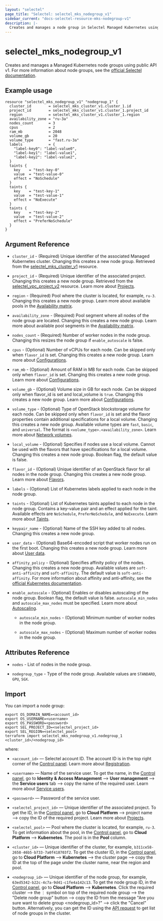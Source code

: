 ```yaml
---
layout: "selectel"
page_title: "Selectel: selectel_mks_nodegroup_v1"
sidebar_current: "docs-selectel-resource-mks-nodegroup-v1"
description: |-
  Creates and manages a node group in Selectel Managed Kubernetes using public API v1.
---
```


# selectel\_mks\_nodegroup\_v1

Creates and manages a Managed Kubernetes node groups using public API v1. For more information about node groups, see the [official Selectel documentation](https://docs.selectel.ru/en/cloud/managed-kubernetes/node-groups/).

## Example usage

```hcl
resource "selectel_mks_nodegroup_v1" "nodegroup_1" {
  cluster_id        = selectel_mks_cluster_v1.cluster_1.id
  project_id        = selectel_mks_cluster_v1.cluster_1.project_id
  region            = selectel_mks_cluster_v1.cluster_1.region
  availability_zone = "ru-3a"
  nodes_count       = 3
  cpus              = 2
  ram_mb            = 2048
  volume_gb         = 20
  volume_type       = "fast.ru-3a"
  labels            = {
    "label-key0": "label-value0",
    "label-key1": "label-value1",
    "label-key2": "label-value2",
  }
  taints {
    key    = "test-key-0"
    value  = "test-value-0"
    effect = "NoSchedule"
  }
  taints {
    key    = "test-key-1"
    value  = "test-value-1"
    effect = "NoExecute"
  }
  taints {
    key    = "test-key-2"
    value  = "test-value-2"
    effect = "PreferNoSchedule"
  }
}
```

## Argument Reference

* `cluster_id` - (Required) Unique identifier of the associated Managed Kubernetes cluster. Changing this creates a new node group. Retrieved from the [selectel_mks_cluster_v1](https://registry.terraform.io/providers/selectel/selectel/latest/docs/resources/mks_cluster_v1) resource.

* `project_id` - (Required) Unique identifier of the associated project. Changing this creates a new node group. Retrieved from the [selectel_vpc_project_v2](https://registry.terraform.io/providers/selectel/selectel/latest/docs/resources/vpc_project_v2) resource. Learn more about [Projects](https://docs.selectel.ru/en/cloud/managed-kubernetes/about/projects/).

* `region` - (Required) Pool where the cluster is located, for example, `ru-3`. Changing this creates a new node group. Learn more about available pools in the [Availability matrix](https://docs.selectel.ru/en/control-panel-actions/availability-matrix/#managed-kubernetes).

* `availability_zone` - (Required) Pool segment where all nodes of the node group are located. Changing this creates a new node group. Learn more about available pool segments in the [Availability matrix](https://docs.selectel.ru/en/control-panel-actions/availability-matrix/#managed-kubernetes).  

* `nodes_count` - (Required) Number of worker nodes in the node group. Changing this resizes the node group if `enable_autoscale` is false.

* `cpus` - (Optional) Number of vCPUs for each node. Can be skipped only when `flavor_id` is set. Changing this creates a new node group. Learn more about [Configurations](https://docs.selectel.ru/en/cloud/managed-kubernetes/node-groups/configurations/).

* `ram_mb` - (Optional) Amount of RAM in MB for each node. Can be skipped only when `flavor_id` is set. Changing this creates a new node group. Learn more about [Configurations](https://docs.selectel.ru/en/cloud/managed-kubernetes/node-groups/configurations/).

* `volume_gb` - (Optional) Volume size in GB for each node. Can be skipped only when flavor_id is set and local_volume is `true`. Changing this creates a new node group.  Learn more about [Configurations](https://docs.selectel.ru/en/cloud/managed-kubernetes/node-groups/configurations/).

* `volume_type` - (Optional) Type of OpenStack blockstorage volume for each node. Can be skipped only when `flavor_id` is set and the flavor properties contain additional specifications for a local volume. Changing this creates a new node group. Available volume types are `fast`, `basic`, and `universal`. The format is `<volume_type>.<availability_zone>`. Learn more about [Network volumes](https://docs.selectel.ru/en/cloud/servers/volumes/about-network-volumes/).

* `local_volume` - (Optional) Specifies if nodes use a local volume. Cannot be used with the flavors that have specifications for a local volume. Changing this creates a new node group. Boolean flag, the default value is false.

* `flavor_id` - (Optional) Unique identifier of an OpenStack flavor for all nodes in the node group. Changing this creates a new node group. Learn more about [Flavors](https://docs.selectel.ru/en/cloud/managed-kubernetes/node-groups/configurations/#create-node-group-with-prebuilt-cloud-server-configuration).

* `labels` - (Optional) List of Kubernetes labels applied to each node in the node group.

* `taints` - (Optional) List of Kubernetes taints applied to each node in the node group. Contains a key-value pair and an effect applied for the taint. Available effects are `NoSchedule`, `PreferNoSchedule`, and `NoExecute`. Learn more about [Taints](https://docs.selectel.ru/en/cloud/managed-kubernetes/node-groups/add-taints/).

* `keypair_name` - (Optional) Name of the SSH key added to all nodes. Changing this creates a new node group.

* `user_data` - (Optional) Base64-encoded script that worker nodes run on the first boot. Changing this creates a new node group. Learn more about [User data](https://docs.selectel.ru/en/cloud/managed-kubernetes/node-groups/user-data/).

* `affinity_policy` - (Optional) Specifies affinity policy of the nodes. Changing this creates a new node group. Available values are `soft-anti-affinity` and `soft-affinity`. The default value is `soft-anti-affinity`. For more information about affinity and anti-affinity, see the [official Kubernetes documentation](https://kubernetes.io/docs/concepts/scheduling-eviction/assign-pod-node/#affinity-and-anti-affinity).

* `enable_autoscale` - (Optional) Enables or disables autoscaling of the node group. Boolean flag, the default value is false. `autoscale_min_nodes` and `autoscale_max_nodes` must be specified. Learn more about [Autoscaling](https://docs.selectel.ru/en/cloud/managed-kubernetes/node-groups/cluster-autoscaler/).

  * `autoscale_min_nodes` - (Optional) Minimum number of worker nodes in the node group.

  * `autoscale_max_nodes` - (Optional) Maximum number of worker nodes in the node group.

## Attributes Reference

* `nodes` - List of nodes in the node group.

* `nodegroup_type` - Type of the node group. Available values are `STANDARD`, `GPU`, `SGX`.

## Import

You can import a node group:

```shell
export OS_DOMAIN_NAME=<account_id>
export OS_USERNAME=<username>
export OS_PASSWORD=<password>
export SEL_PROJECT_ID=<selectel_project_id>
export SEL_REGION=<selectel_pool>
terraform import selectel_mks_nodegroup_v1.nodegroup_1 <cluster_id>/<nodegroup_id>
```

where:

* `<account_id>` — Selectel account ID. The account ID is in the top right corner of the [Control panel](https://my.selectel.ru/). Learn more about [Registration](https://docs.selectel.ru/en/control-panel-actions/account/registration/).

* `<username>` — Name of the service user. To get the name, in the [Control panel](https://my.selectel.ru/iam/users_management/users?type=service), go to **Identity & Access Management** ⟶ **User management** ⟶ the **Service users** tab ⟶ copy the name of the required user. Learn more about [Service users](https://docs.selectel.ru/en/control-panel-actions/users-and-roles/user-types-and-roles/).

* `<password>` — Password of the service user. 

* `<selectel_project_id>` — Unique identifier of the associated project. To get the ID, in the [Control panel](https://my.selectel.ru/vpc/mks), go to **Cloud Platform** ⟶ project name ⟶ copy the ID of the required project. Learn more about [Projects](https://docs.selectel.ru/en/cloud/managed-kubernetes/about/projects/).

* `<selectel_pool>` — Pool where the cluster is located, for example, `ru-3`. To get information about the pool, in the [Control panel](https://my.selectel.ru/vpc/mks/), go to **Cloud Platform** ⟶ **Kubernetes**. The pool is in the **Pool** column.

* `<cluster_id>` — Unique identifier of the cluster, for example, `b311ce58-2658-46b5-b733-7a0f418703f2`. To get the cluster ID, in the [Control panel](https://my.selectel.ru/vpc/mks/), go to **Cloud Platform** ⟶ **Kubernetes** ⟶ the cluster page ⟶ copy the ID at the top of the page under the cluster name, near the region and pool.

* `<nodegroup_id>` — Unique identifier of the node group, for example, `63ed5342-b22c-4c7a-9d41-c1fe4a142c13`. To get the node group ID, in the [Control panel](https://my.selectel.ru/vpc/mks/), go to **Cloud Platform** ⟶ **Kubernetes**. Click the required cluster ⟶ the `⋮` symbol on top of the required node group ⟶ the "Delete node group" button ⟶ copy the ID from the message "Are you sure want to delete group <nodegroup_id>?" ⟶ click the "Cancel" button. Alternatively, you can get the ID using the [API request](https://developers.selectel.com/docs/selectel-cloud-platform/kubernetes_api/) to get list of node groups in the cluster.
